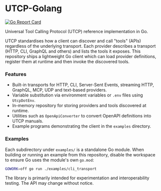 # UTCP-Golang
[![Go Report Card](https://goreportcard.com/badge/github.com/universal-tool-calling-protocol/go-utcp)](https://goreportcard.com/report/github.com/universal-tool-calling-protocol/go-utcp)

Universal Tool Calling Protocol (UTCP) reference implementation in Go.

UTCP standardises how a client can discover and call "tools" (APIs)
regardless of the underlying transport.  Each provider describes a
transport (HTTP, CLI, GraphQL and others) and lists the tools it
exposes.  This repository ships a lightweight Go client which can load
provider definitions, register them at runtime and then invoke the
discovered tools.

### Features

* Built-in transports for HTTP, CLI, Server-Sent Events, streaming HTTP,
  GraphQL, MCP, UDP and text-based providers.
* Variable substitution via environment variables or `.env` files using
  `UtcpDotEnv`.
* In-memory repository for storing providers and tools discovered at
  runtime.
* Utilities such as `OpenApiConverter` to convert OpenAPI definitions
  into UTCP manuals.
* Example programs demonstrating the client in the `examples` directory.

### Examples

Each subdirectory under `examples/` is a standalone Go module. When
building or running an example from this repository, disable the
workspace to ensure Go uses the module's own `go.mod`:

```sh
GOWORK=off go run ./examples/cli_transport
```

The library is primarily intended for experimentation and
interoperability testing.  The API may change without notice.
